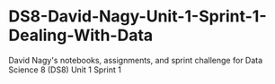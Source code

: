 # DS8-David-Nagy-Unit-1-Sprint-1-Dealing-With-Data
David Nagy's notebooks, assignments, and sprint challenge for Data Science 8 (DS8) Unit 1 Sprint 1
